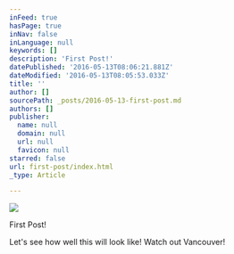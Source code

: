 ```yaml
---
inFeed: true
hasPage: true
inNav: false
inLanguage: null
keywords: []
description: 'First Post!'
datePublished: '2016-05-13T08:06:21.881Z'
dateModified: '2016-05-13T08:05:53.033Z'
title: ''
author: []
sourcePath: _posts/2016-05-13-first-post.md
authors: []
publisher:
  name: null
  domain: null
  url: null
  favicon: null
starred: false
url: first-post/index.html
_type: Article

---
```

![](https://s3-us-west-2.amazonaws.com/the-grid-img/p/f2a7a691d87eaa8bdf8ba45bb9013afc82b24f6d.png)

First Post!

Let's see how well this will look like! Watch out Vancouver!